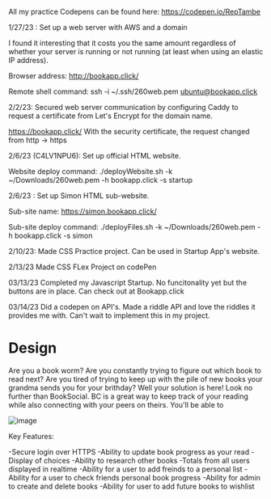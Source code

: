 All my practice Codepens can be found here:
https://codepen.io/RepTambe

1/27/23 :
Set up a web server with AWS and a domain

I found it interesting that it costs you the same amount regardless of whether your server is running or not running (at least when using an elastic IP address).

Browser address: http://bookapp.click/

Remote shell command: ssh -i ~/.ssh/260web.pem ubuntu@bookapp.click

2/2/23:
Secured web server communication by configuring Caddy to request a certificate from Let's Encrypt for the domain name.

https://bookapp.click/
With the security certificate, the request changed from http -> https

2/6/23 (C4LV1NPU6):
Set up official HTML website.


Website deploy command: ./deployWebsite.sh -k ~/Downloads/260web.pem -h bookapp.click -s startup


2/6/23 :
Set up Simon HTML sub-website.


Sub-site name: https://simon.bookapp.click/

Sub-site deploy command: ./deployFiles.sh -k ~/Downloads/260web.pem -h bookapp.click -s simon

2/10/23:
Made CSS Practice project. Can be used in Startup App's website.

2/13/23
Made CSS FLex Project on codePen

03/13/23
Completed my Javascript Startup. No funcitonality yet but the buttons are in place.
Can check out at Bookapp.click

03/14/23
Did a codepen on API's. Made a riddle API and love the riddles it provides me with. Can't wait to implement this in my project.


# Design

Are you a book worm? Are you constantly trying to figure out which book to read next? Are you tired of trying to keep up with the pile of new books your grandma sends you for your brithday? Well your solution is here!
Look no further than BookSocial. BC is a great way to keep track of your reading while also connecting with your peers on theirs. You'll be able to 

![image](https://user-images.githubusercontent.com/56054621/215150230-fcd7d947-117e-4cfb-b74c-0e050603bb79.png)

Key Features:

  -Secure login over HTTPS
  -Ability to update book progress as your read
  -Display of choices
  -Ability to research other books
  -Totals from all users displayed in realtime
  -Ability for a user to add freinds to a personal list
  -Ability for a user to check friends personal book progress
  -Ability for admin to create and delete books
  -Ability for user to add future books to wishlist
